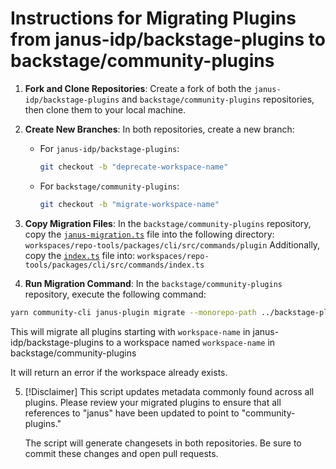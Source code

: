 # Instructions for Migrating Plugins from janus-idp/backstage-plugins to backstage/community-plugins

1. **Fork and Clone Repositories**:
   Create a fork of both the `janus-idp/backstage-plugins` and `backstage/community-plugins` repositories, then clone them to your local machine.

2. **Create New Branches**:
   In both repositories, create a new branch:

   - For `janus-idp/backstage-plugins`:
     ```bash
     git checkout -b "deprecate-workspace-name"
     ```
   - For `backstage/community-plugins`:
     ```bash
     git checkout -b "migrate-workspace-name"
     ```

3. **Copy Migration Files**:
   In the `backstage/community-plugins` repository, copy the [`janus-migration.ts`](https://github.com/04kash/community-plugins/blob/janus-migration-script/workspaces/repo-tools/packages/cli/src/commands/plugin/janus-migration.ts) file into the following directory: `workspaces/repo-tools/packages/cli/src/commands/plugin`
   Additionally, copy the [`index.ts`](https://github.com/04kash/community-plugins/blob/janus-migration-script/workspaces/repo-tools/packages/cli/src/commands/index.ts) file into: `workspaces/repo-tools/packages/cli/src/commands/index.ts`

4. **Run Migration Command**:
   In the `backstage/community-plugins` repository, execute the following command:

```bash
yarn community-cli janus-plugin migrate --monorepo-path ../backstage-plugins --workspace-name workspace-name --branch deprecate-workspace-name --maintainers @maintainer1,@maintainer2,@maintainer3
```

This will migrate all plugins starting with `workspace-name` in janus-idp/backstage-plugins to a workspace named `workspace-name` in backstage/community-plugins

It will return an error if the workspace already exists.

5. [!Disclaimer]
   This script updates metadata commonly found across all plugins. Please review your migrated plugins to ensure that all references to "janus" have been updated to point to "community-plugins."

   The script will generate changesets in both repositories. Be sure to commit these changes and open pull requests.
